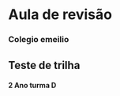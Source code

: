 <!DOCTYPE html>
<html lang="en">
<head>
    <meta charset="UTF-8">
    <meta name="viewport" content="width=<>, initial-scale=1.0">
    <title>Document</title>
</head>
<body>
<div class="parte01">
    <h1> Aula de revisão </h1>
    <h3> Colegio emeilio </h3>
</div>
<div class="parte02">
    <h2> Teste de trilha </h2>
    <h4>2 Ano turma D</h4>
</div>
</body>
</html>
